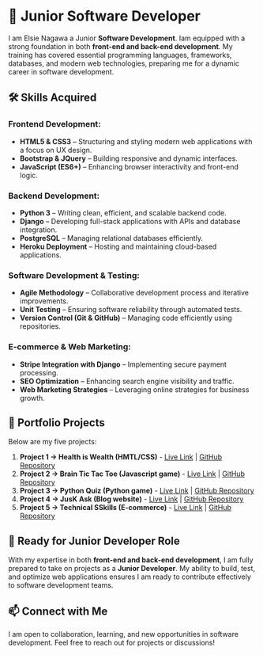 # 🚀 Junior Software Developer

I am Elsie Nagawa a Junior **Software Development**. Iam equipped with a strong foundation in both **front-end and back-end development**. My training has covered essential programming languages, frameworks, databases, and modern web technologies, preparing me for a dynamic career in software development.

## 🛠 Skills Acquired

### **Frontend Development:**
- **HTML5 & CSS3** – Structuring and styling modern web applications with a focus on UX design.
- **Bootstrap & JQuery** – Building responsive and dynamic interfaces.
- **JavaScript (ES6+)** – Enhancing browser interactivity and front-end logic.

### **Backend Development:**
- **Python 3** – Writing clean, efficient, and scalable backend code.
- **Django** – Developing full-stack applications with APIs and database integration.
- **PostgreSQL** – Managing relational databases efficiently.
- **Heroku Deployment** – Hosting and maintaining cloud-based applications.

### **Software Development & Testing:**
- **Agile Methodology** – Collaborative development process and iterative improvements.
- **Unit Testing** – Ensuring software reliability through automated tests.
- **Version Control (Git & GitHub)** – Managing code efficiently using repositories.

### **E-commerce & Web Marketing:**
- **Stripe Integration with Django** – Implementing secure payment processing.
- **SEO Optimization** – Enhancing search engine visibility and traffic.
- **Web Marketing Strategies** – Leveraging online strategies for business growth.

## 📂 Portfolio Projects

Below are my five projects:

1. **Project 1 -> Health is Wealth (HMTL/CSS)** - [Live Link](https://ein-1.github.io/Health-Is-Wealth/) | [GitHub Repository](https://github.com/EIN-1/Health-Is-Wealth)
2. **Project 2 -> Brain Tic Tac Toe (Javascript game)** - [Live Link](https://ein-1.github.io/Brain-Tic-Tac-Toe/) | [GitHub Repository](https://github.com/EIN-1/Brain-Tic-Tac-Toe)
3. **Project 3 -> Python Quiz (Python game)** - [Live Link](https://python-quiz-da8ccddf3267.herokuapp.com/) | [GitHub Repository](https://github.com/EIN-1/p3-quiz-game)
4. **Project 4 -> JusK Ask (Blog website)** - [Live Link](https://just-ask-b3c36fe12bcc.herokuapp.com/) | [GitHub Repository](https://github.com/EIN-1/justask)
5. **Project 5 -> Technical SSkills (E-commerce)** - [Live Link](https://technical-skills-12c3cb7561cc.herokuapp.com/) | [GitHub Repository](https://github.com/EIN-1/Technical-skills)

## 🎯 Ready for Junior Developer Role

With my expertise in both **front-end and back-end development**, I am fully prepared to take on projects as a **Junior Developer**. My ability to build, test, and optimize web applications ensures I am ready to contribute effectively to software development teams.

## 📫 Connect with Me

I am open to collaboration, learning, and new opportunities in software development. Feel free to reach out for projects or discussions!
